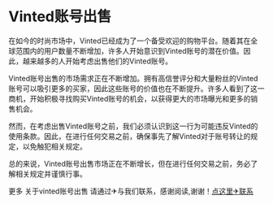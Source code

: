 # Vinted账号出售

在如今的时尚市场中，Vinted已经成为了一个备受欢迎的购物平台。随着其在全球范围内的用户数量不断增加，许多人开始意识到Vinted账号的潜在价值。因此，越来越多的人开始考虑出售他们的Vinted账号。

Vinted账号出售的市场需求正在不断增加。拥有高信誉评分和大量粉丝的Vinted账号可以吸引更多的买家，因此这些账号的价值也在不断提升。许多人看到了这一商机，开始积极寻找购买Vinted账号的机会，以获得更大的市场曝光和更多的销售机会。

然而，在考虑出售Vinted账号之前，我们必须认识到这一行为可能违反Vinted的使用条款。因此，在进行任何交易之前，确保事先了解Vinted对于账号转让的规定，以免触犯相关规定。

总的来说，Vinted账号出售市场正在不断增长，但在进行任何交易之前，务必了解相关规定并谨慎行事。

更多 关于vinted账号出售 请通过✈与我们联系，感谢阅读,谢谢！[点这里✈联系](https://ww.k02.cc)